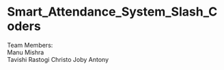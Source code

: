 # Smart_Attendance_System_Slash_Coders


<p>
  Team Members:<br>
  Manu Mishra <br> Tavishi Rastogi <br. Kruthik Ballari <br> Christo Joby Antony

</p>
